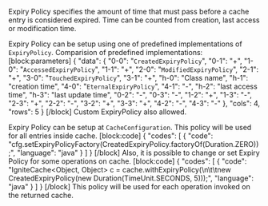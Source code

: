 Expiry Policy specifies the amount of time that must pass before a cache entry is considered expired. Time can be counted from creation, last access or modification time.

Expiry Policy can be setup using one of predefined implementations of `ExpiryPolicy`.
Comparision of predefined implementations:
[block:parameters]
{
  "data": {
    "0-0": "`CreatedExpiryPolicy`",
    "0-1": "+",
    "1-0": "`AccessedExpiryPolicy`",
    "1-1": "+",
    "2-0": "`ModifiedExpiryPolicy`",
    "2-1": "+",
    "3-0": "`TouchedExpiryPolicy`",
    "3-1": "+",
    "h-0": "Class name",
    "h-1": "creation time",
    "4-0": "`EternalExpiryPolicy`",
    "4-1": "-",
    "h-2": "last access time",
    "h-3": "last update time",
    "0-2": "-",
    "0-3": "-",
    "1-2": "+",
    "1-3": "-",
    "2-3": "+",
    "2-2": "-",
    "3-2": "+",
    "3-3": "+",
    "4-2": "-",
    "4-3": "-"
  },
  "cols": 4,
  "rows": 5
}
[/block]
Custom ExpiryPolicy also allowed.

Expiry Policy can be setup at `CacheConfiguration`. This policy will be used for all entries inside cache.
[block:code]
{
  "codes": [
    {
      "code": "cfg.setExpiryPolicyFactory(CreatedExpiryPolicy.factoryOf(Duration.ZERO));",
      "language": "java"
    }
  ]
}
[/block]
Also, it is possible to change or set Expiry Policy for some operations on cache. 
[block:code]
{
  "codes": [
    {
      "code": "IgniteCache<Object, Object> c = cache.withExpiryPolicy(\n\t\tnew CreatedExpiryPolicy(new Duration(TimeUnit.SECONDS, 5)));",
      "language": "java"
    }
  ]
}
[/block]
This policy will be used for each operation invoked on the returned cache.